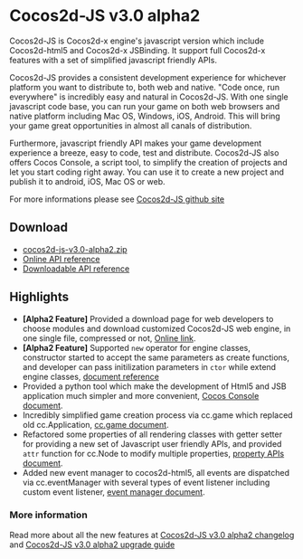 # Cocos2d-JS v3.0 alpha2

Cocos2d-JS is Cocos2d-x engine's javascript version which include Cocos2d-html5 and Cocos2d-x JSBinding. It support full Cocos2d-x features with a set of simplified javascript friendly APIs.

Cocos2d-JS provides a consistent development experience for whichever platform you want to distribute to, both web and native. "Code once, run everywhere" is incredibly easy and natural in Cocos2d-JS. With one single javascript code base, you can run your game on both web browsers and native platform including Mac OS, Windows, iOS, Android. This will bring your game great opportunities in almost all canals of distribution.

Furthermore, javascript friendly API makes your game development experience a breeze, easy to code, test and distribute. Cocos2d-JS also offers Cocos Console, a script tool, to simplify the creation of projects and let you start coding right away. You can use it to create a new project and publish it to android, iOS, Mac OS or web.

For more informations please see [Cocos2d-JS github site](https://github.com/cocos2d/cocos2d-js)

## Download

- [cocos2d-js-v3.0-alpha2.zip](http://cdn.cocos2d-x.org/cocos2d-js-v3.0-alpha2.zip)
- [Online API reference](http://www.cocos2d-x.org/reference/html5-js/V3.0alpha2/index.html)
- [Downloadable API reference](http://cdn.cocos2d-x.org/Cocos2d-html5_v3.0_Alpha2_API_Doc.zip)

## Highlights

* **[Alpha2 Feature]** Provided a download page for web developers to choose modules and download customized Cocos2d-JS web engine, in one single file, compressed or not, [Online link](http://www.cocos2d-x.org/jsbuilder).
* **[Alpha2 Feature]** Supported `new` operator for engine classes, constructor started to accept the same parameters as create functions, and developer can pass initilization parameters in `ctor` while extend engine classes, [document reference](http://www.cocos2d-x.org/docs/manual/framework/html5/v3.0/inheritance/en)
* Provided a python tool which make the development of Html5 and JSB application much simpler and more convenient, [Cocos Console document](http://www.cocos2d-x.org/docs/manual/framework/html5/cocos-console/en).
* Incredibly simplified game creation process via cc.game which replaced old cc.Application, [cc.game document](http://www.cocos2d-x.org/docs/manual/framework/html5/v3.0/cc-game/en).
* Refactored some properties of all rendering classes with getter setter for providing a new set of Javascript user friendly APIs, and provided `attr` function for cc.Node to modify multiple properties, [property APIs document](http://www.cocos2d-x.org/docs/manual/framework/html5/v3.0/getter-setter-api/en).
* Added new event manager to cocos2d-html5, all events are dispatched via cc.eventManager with several types of event listener including custom event listener, [event manager document](http://www.cocos2d-x.org/docs/manual/framework/html5/v3.0/eventManager/en).

### More information ###

Read more about all the new features at [Cocos2d-JS v3.0 alpha2 changelog](http://www.cocos2d-x.org/docs/manual/framework/html5/release-notes/v3.0a2/changelog/en) and [Cocos2d-JS v3.0 alpha2 upgrade guide](http://www.cocos2d-x.org/docs/manual/framework/html5/release-notes/v3.0a/upgrade-guide/en)